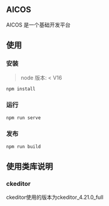 ## AICOS
AICOS 是一个基础开发平台

## 使用
### 安装
> node 版本: < V16

```cmd
npm install
```
### 运行
```cmd
npm run serve
```

### 发布
```cmd
npm run build
```

## 使用类库说明

### ckeditor

ckeditor使用的版本为ckeditor_4.21.0_full
